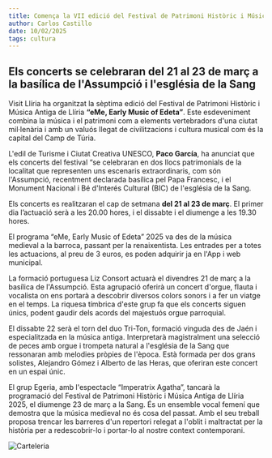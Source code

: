 ```yaml
---
title: Comença la VII edició del Festival de Patrimoni Històric i Música Antiga “eMe”
author: Carlos Castillo
date: 10/02/2025
tags: cultura
---
```


## Els concerts se celebraran del 21 al 23 de març a la basílica de l'Assumpció i l'església de la Sang

Visit Llíria ha organitzat la sèptima edició del Festival de Patrimoni Històric i Música Antiga de Llíria **“eMe, Early Music of Edeta”**. Este esdeveniment combina la música i el patrimoni com a elements vertebradors d'una ciutat mil·lenària i amb un valuós llegat de civilitzacions i cultura musical com és la capital del Camp de Túria.

L'edil de Turisme i Ciutat Creativa UNESCO, **Paco García**, ha anunciat que els concerts del festival “se celebraran en dos llocs patrimonials de la localitat que representen uns escenaris extraordinaris, com són l'Assumpció, recentment declarada basílica pel Papa Francesc, i el Monument Nacional i Bé d'Interés Cultural (BIC) de l'església de la Sang.

Els concerts es realitzaran el cap de setmana **del 21 al 23 de març**. El primer dia l’actuació serà a les 20.00 hores, i el dissabte i el diumenge a les 19.30 hores.

El programa “eMe, Early Music of Edeta” 2025 va des de la música medieval a la barroca, passant per la renaixentista. Les entrades per a totes les actuacions, al preu de 3 euros, es poden adquirir ja en l'App i web municipal.

La formació portuguesa Liz Consort actuarà el divendres 21 de març a la basílica de l'Assumpció. Esta agrupació oferirà un concert d'orgue, flauta i vocalista on ens portarà a descobrir diversos colors sonors i a fer un viatge en el temps. La riquesa tímbrica d'este grup fa que els concerts siguen únics, podent gaudir dels acords del majestuós orgue parroquial.

El dissabte 22 serà el torn del duo Tri-Ton, formació vinguda des de Jaén i especialitzada en la música antiga. Interpretarà magistralment una selecció de peces amb orgue i trompeta natural a l'església de la Sang que ressonaran amb melodies pròpies de l'època. Està formada per dos grans solistes, Alejandro Gómez i Alberto de las Heras, que oferiran este concert en un espai únic.

El grup Egeria, amb l'espectacle “Imperatrix Agatha”, tancarà la programació del Festival de Patrimoni Històric i Música Antiga de Llíria 2025, el diumenge 23 de març a la Sang. És un ensemble vocal femení que demostra que la música medieval no és cosa del passat. Amb el seu treball proposa trencar les barreres d'un repertori relegat a l'oblit i maltractat per la història per a redescobrir-lo i portar-lo al nostre context contemporani.

![Carteleria](/assets/continguts/recursos/20250310-cartell-eMe.jpg "Carteleria")






